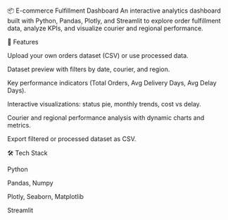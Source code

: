 📦 E-commerce Fulfillment Dashboard
An interactive analytics dashboard built with Python, Pandas, Plotly, and Streamlit to explore order fulfillment data, analyze KPIs, and visualize courier and regional performance.

🚀 Features

Upload your own orders dataset (CSV) or use processed data.

Dataset preview with filters by date, courier, and region.

Key performance indicators (Total Orders, Avg Delivery Days, Avg Delay Days).

Interactive visualizations: status pie, monthly trends, cost vs delay.

Courier and regional performance analysis with dynamic charts and metrics.

Export filtered or processed dataset as CSV.

🛠 Tech Stack

Python

Pandas, Numpy

Plotly, Seaborn, Matplotlib

Streamlit
